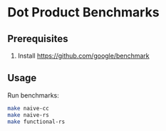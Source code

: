 # Dot Product Benchmarks

## Prerequisites

1. Install https://github.com/google/benchmark

## Usage

Run benchmarks:
```sh
make naive-cc
make naive-rs
make functional-rs
```
